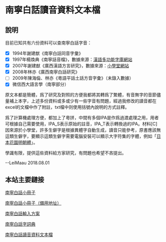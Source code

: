# 南寧白話讀音資料文本檔

## 說明

目前已知共有六份資料可以查南寧白話字音：

- [x] 1994年謝建猷《南寧白話同音字彙》
- [x] 1997年楊煥典《南寧話音檔》，數據來源：[漢語多功能字庫網站](http://humanum.arts.cuhk.edu.hk/Lexis/lexi-mf/)
- [x] 2007年謝建猷《廣西漢語方言研究》，數據來源：[小學堂網站](http://xiaoxue.iis.sinica.edu.tw/)
- [x] 2008年林亦《廣西南寧白話研究》
- [ ] 2009年陳海倫、林亦《粵語平話土話方音字彙》（未錄入數據）
- [x] 微信西大語言學（南寧部分）

原文本都是簡體，爲了研究及對照的方便我都將其轉爲了繁體，有音無字的音節儘量補上本字，上述多份資料或多或少有一些字音有問題，經過我修改的讀音都在excel的文檔中作了附註，txt檔中则使用括號內說明的方式註釋。

爲了計算機處理方便，都加上了粵拼，中間有多個IPA是作爲過渡處理之用，用者可根據自己需要使用，IPA_S表示原始的註音，IPA_T表示轉換過的IPA。材料[C]因來源於小學堂，許多生僻字是根據異體字自動生成，讀音只能參考，原書應該無這類生僻字，要顯示這類生僻字需要電腦安裝可以顯示大字符集的字體，例如「[日本花園明朝體](http://fonts.mobanwang.com/201105/9880.html)」。

學識有限，提供這些資料給方家研究，有問題也希望不吝提出。

--LeiMaau  2018.08.01

## 本站主要鏈接

[南寧白話小冊子](https://leimaau.github.io/book/) 

[南寧白話小冊子（備用地址）](https://leimaau.gitbooks.io/nnbh/content/) 

[南寧白話輸入方案](https://github.com/leimaau/myself_jyutping) 

[南寧白話字詞典](https://github.com/leimaau/NaamBaakDict) 

[南寧白話讀音資料文本檔](https://github.com/leimaau/bookCollection) 